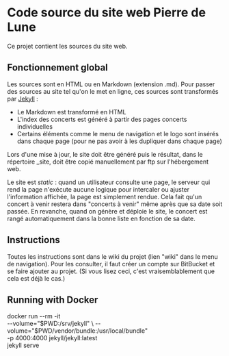 # Code source du site web Pierre de Lune #

Ce projet contient les sources du site web.

## Fonctionnement global ##

Les sources sont en HTML ou en Markdown (extension .md). Pour passer des sources
au site tel qu'on le met en ligne, ces sources sont transformés par [Jekyll](jekyllrb.com) :

- Le Markdown est transformé en HTML
- L'index des concerts est généré à partir des pages concerts individuelles
- Certains éléments comme le menu de navigation et le logo sont insérés dans 
  chaque page (pour ne pas avoir à les dupliquer dans chaque page)

Lors d'une mise à jour, le site doit être généré puis le résultat, dans le répertoire
_site, doit être copié manuellement par ftp sur l'hébergement web.

Le site est _static_ : quand un utilisateur consulte une page, le serveur qui rend la page
n'exécute aucune logique pour intercaler ou ajuster l'information affichée, la page est
simplement rendue. Cela fait qu'un concert à venir restera dans "concerts à venir" même
après que sa date soit passée. En revanche, quand on génère et déploie le site, le concert
est rangé automatiquement dans la bonne liste en fonction de sa date.

## Instructions ##

Toutes les instructions sont dans le wiki du projet (lien "wiki" dans le menu de navigation).
Pour les consulter, il faut créer un compte sur BitBucket et se faire ajouter au projet.
(Si vous lisez ceci, c'est vraisemblablement que cela est déjà le cas.)

## Running with Docker ##
docker run --rm -it \
  --volume="$PWD:/srv/jekyll" \
  --volume="$PWD/vendor/bundle:/usr/local/bundle" \
  -p 4000:4000 jekyll/jekyll:latest \
  jekyll serve
